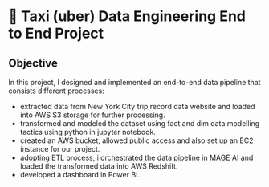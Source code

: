# 🚕 Taxi (uber) Data Engineering End to End Project

## Objective
In this project, I designed and implemented an end-to-end data pipeline that consists different processes:

- extracted data from New York City trip record data website and loaded into AWS S3 storage for further processing.
- transformed and modeled the dataset using fact and dim data modelling tactics using python in jupyter notebook.
- created an AWS bucket, allowed public access and also set up an EC2 instance for our project.
- adopting ETL process, i orchestrated the data pipeline in MAGE AI and loaded the transformed data into AWS Redshift.
- developed a dashboard in Power BI.
